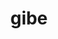 ---
category: 4-letters
denotation: null
name: gibe
reference_link: https://www.etymonline.com/word/gibe
root_language: null
root_name: null
title: gibe
type: free
word_sums:
- respelling: gibe
  sum: 'Gibe + '
---
